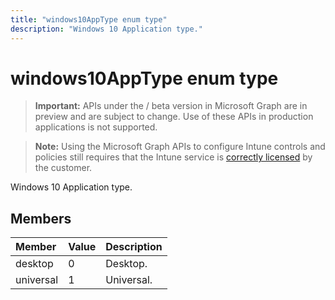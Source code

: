 ```yaml
---
title: "windows10AppType enum type"
description: "Windows 10 Application type."
---
```


# windows10AppType enum type

> **Important:** APIs under the / beta version in Microsoft Graph are in preview and are subject to change. Use of these APIs in production applications is not supported.

> **Note:** Using the Microsoft Graph APIs to configure Intune controls and policies still requires that the Intune service is [correctly licensed](https://go.microsoft.com/fwlink/?linkid=839381) by the customer.

Windows 10 Application type.
## Members
|Member|Value|Description|
|:---|:---|:---|
|desktop|0|Desktop.|
|universal|1|Universal.|





